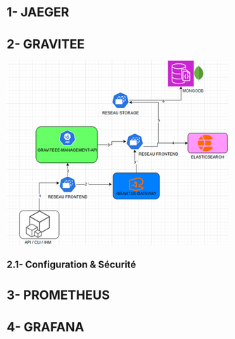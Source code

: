 # 1- JAEGER
# 2- GRAVITEE
![Schéma auth](./GRAVITEE/image.png)
## 2.1- Configuration & Sécurité
# 3- PROMETHEUS
# 4- GRAFANA
